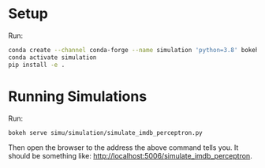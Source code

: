 # Setup
Run:
```bash
conda create --channel conda-forge --name simulation 'python=3.8' bokeh mkl mkl-service numpy pandas phantomjs scikit-learn scipy tensorflow
conda activate simulation
pip install -e .
```

# Running Simulations
Run:
```bash
bokeh serve simu/simulation/simulate_imdb_perceptron.py
```

Then open the browser to the address the above command tells you.
It should be something like: [http://localhost:5006/simulate_imdb_perceptron](http://localhost:5006/simulate_imdb_perceptron).

[keras-imdb]: https://keras.io/datasets/#imdb-movie-reviews-sentiment-classification